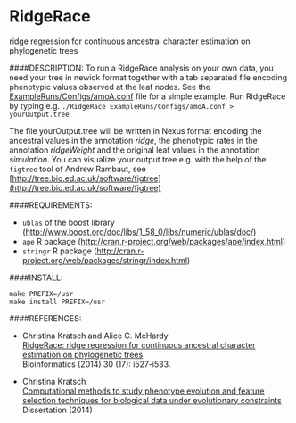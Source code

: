 # RidgeRace
ridge regression for continuous ancestral character estimation on phylogenetic trees

####DESCRIPTION:
To run a RidgeRace analysis on your own data, you need your tree in newick format together with a tab separated file encoding phenotypic values observed at the leaf nodes. See the [ExampleRuns/Configs/amoA.conf](ExampleRuns/Configs/amoA.conf) file for a simple example. Run RidgeRace by typing e.g. `./RidgeRace ExampleRuns/Configs/amoA.conf > yourOutput.tree`

The file yourOutput.tree will be written in Nexus format encoding the ancestral values in the annotation *ridge*, the phenotypic rates in the annotation *ridgeWeight* and the original leaf values in the annotation *simulation*. You can visualize your output tree e.g. with the help of the `figtree` tool of Andrew Rambaut, see [http://tree.bio.ed.ac.uk/software/figtree](http://tree.bio.ed.ac.uk/software/figtree)


####REQUIREMENTS:
- `ublas` of the boost library (http://www.boost.org/doc/libs/1_58_0/libs/numeric/ublas/doc/)
- `ape` R package (http://cran.r-project.org/web/packages/ape/index.html)
- `stringr` R package (http://cran.r-project.org/web/packages/stringr/index.html)
	

####INSTALL:
```
make PREFIX=/usr  
make install PREFIX=/usr
```

####REFERENCES:  
- Christina Kratsch and Alice C. McHardy  
[RidgeRace: ridge regression for continuous ancestral character estimation on phylogenetic trees](http://dx.doi.org/10.1093/bioinformatics/btu477)  
Bioinformatics (2014) 30 (17): i527-i533.  

- Christina Kratsch  
[Computational methods to study phenotype evolution and feature selection techniques for biological data under evolutionary constraints](excerptDissChristina.pdf)  
Dissertation (2014)
